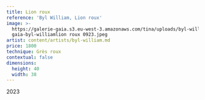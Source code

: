 ```yaml
---
title: Lion roux
reference: 'Byl William, Lion roux'
image: >-
  https://galerie-gaia.s3.eu-west-3.amazonaws.com/tina/uploads/byl-william/galerie
  gaia-byl-williamlion roux 0923.jpeg
artist: content/artists/byl-william.md
price: 1800
technique: Grès roux
contextual: false
dimensions:
  height: 40
  width: 38
---
```


2023
